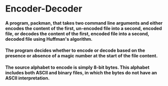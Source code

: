 # Encoder-Decoder
#### A program, packman, that takes two command line arguments and either encodes the content of the first, un-encoded file into a second, encoded file, or decodes the content of the first, encoded file into a second, decoded file using Huffman's algorithm.
#### The program decides whether to encode or decode based on the presence or absence of a magic number at the start of the file content.
#### The source alphabet to encode is simply 8-bit bytes. This alphabet includes both ASCII and binary files, in which the bytes do not have an ASCII interpretation.

